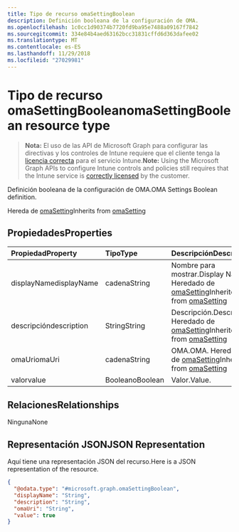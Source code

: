 ```yaml
---
title: Tipo de recurso omaSettingBoolean
description: Definición booleana de la configuración de OMA.
ms.openlocfilehash: 1c0cc1d90374b7720fd9ba95e7488a09167f7842
ms.sourcegitcommit: 334e84b4aed63162bcc31831cffd6d363dafee02
ms.translationtype: MT
ms.contentlocale: es-ES
ms.lasthandoff: 11/29/2018
ms.locfileid: "27029981"
---
```

# <a name="omasettingboolean-resource-type"></a><span data-ttu-id="9b028-103">Tipo de recurso omaSettingBoolean</span><span class="sxs-lookup"><span data-stu-id="9b028-103">omaSettingBoolean resource type</span></span>

> <span data-ttu-id="9b028-104">**Nota:** El uso de las API de Microsoft Graph para configurar las directivas y los controles de Intune requiere que el cliente tenga la [licencia correcta](https://go.microsoft.com/fwlink/?linkid=839381) para el servicio Intune.</span><span class="sxs-lookup"><span data-stu-id="9b028-104">**Note:** Using the Microsoft Graph APIs to configure Intune controls and policies still requires that the Intune service is [correctly licensed](https://go.microsoft.com/fwlink/?linkid=839381) by the customer.</span></span>

<span data-ttu-id="9b028-105">Definición booleana de la configuración de OMA.</span><span class="sxs-lookup"><span data-stu-id="9b028-105">OMA Settings Boolean definition.</span></span>

<span data-ttu-id="9b028-106">Hereda de [omaSetting](../resources/intune-deviceconfig-omasetting.md)</span><span class="sxs-lookup"><span data-stu-id="9b028-106">Inherits from [omaSetting](../resources/intune-deviceconfig-omasetting.md)</span></span>

## <a name="properties"></a><span data-ttu-id="9b028-107">Propiedades</span><span class="sxs-lookup"><span data-stu-id="9b028-107">Properties</span></span>
|<span data-ttu-id="9b028-108">Propiedad</span><span class="sxs-lookup"><span data-stu-id="9b028-108">Property</span></span>|<span data-ttu-id="9b028-109">Tipo</span><span class="sxs-lookup"><span data-stu-id="9b028-109">Type</span></span>|<span data-ttu-id="9b028-110">Descripción</span><span class="sxs-lookup"><span data-stu-id="9b028-110">Description</span></span>|
|:---|:---|:---|
|<span data-ttu-id="9b028-111">displayName</span><span class="sxs-lookup"><span data-stu-id="9b028-111">displayName</span></span>|<span data-ttu-id="9b028-112">cadena</span><span class="sxs-lookup"><span data-stu-id="9b028-112">String</span></span>|<span data-ttu-id="9b028-113">Nombre para mostrar.</span><span class="sxs-lookup"><span data-stu-id="9b028-113">Display Name.</span></span> <span data-ttu-id="9b028-114">Heredado de [omaSetting](../resources/intune-deviceconfig-omasetting.md)</span><span class="sxs-lookup"><span data-stu-id="9b028-114">Inherited from [omaSetting](../resources/intune-deviceconfig-omasetting.md)</span></span>|
|<span data-ttu-id="9b028-115">descripción</span><span class="sxs-lookup"><span data-stu-id="9b028-115">description</span></span>|<span data-ttu-id="9b028-116">String</span><span class="sxs-lookup"><span data-stu-id="9b028-116">String</span></span>|<span data-ttu-id="9b028-117">Descripción.</span><span class="sxs-lookup"><span data-stu-id="9b028-117">Description.</span></span> <span data-ttu-id="9b028-118">Heredado de [omaSetting](../resources/intune-deviceconfig-omasetting.md)</span><span class="sxs-lookup"><span data-stu-id="9b028-118">Inherited from [omaSetting](../resources/intune-deviceconfig-omasetting.md)</span></span>|
|<span data-ttu-id="9b028-119">omaUri</span><span class="sxs-lookup"><span data-stu-id="9b028-119">omaUri</span></span>|<span data-ttu-id="9b028-120">cadena</span><span class="sxs-lookup"><span data-stu-id="9b028-120">String</span></span>|<span data-ttu-id="9b028-121">OMA.</span><span class="sxs-lookup"><span data-stu-id="9b028-121">OMA.</span></span> <span data-ttu-id="9b028-122">Heredado de [omaSetting](../resources/intune-deviceconfig-omasetting.md)</span><span class="sxs-lookup"><span data-stu-id="9b028-122">Inherited from [omaSetting](../resources/intune-deviceconfig-omasetting.md)</span></span>|
|<span data-ttu-id="9b028-123">valor</span><span class="sxs-lookup"><span data-stu-id="9b028-123">value</span></span>|<span data-ttu-id="9b028-124">Booleano</span><span class="sxs-lookup"><span data-stu-id="9b028-124">Boolean</span></span>|<span data-ttu-id="9b028-125">Valor.</span><span class="sxs-lookup"><span data-stu-id="9b028-125">Value.</span></span>|

## <a name="relationships"></a><span data-ttu-id="9b028-126">Relaciones</span><span class="sxs-lookup"><span data-stu-id="9b028-126">Relationships</span></span>
<span data-ttu-id="9b028-127">Ninguna</span><span class="sxs-lookup"><span data-stu-id="9b028-127">None</span></span>
## <a name="json-representation"></a><span data-ttu-id="9b028-128">Representación JSON</span><span class="sxs-lookup"><span data-stu-id="9b028-128">JSON Representation</span></span>
<span data-ttu-id="9b028-129">Aquí tiene una representación JSON del recurso.</span><span class="sxs-lookup"><span data-stu-id="9b028-129">Here is a JSON representation of the resource.</span></span>
<!-- {
  "blockType": "resource",
  "@odata.type": "microsoft.graph.omaSettingBoolean"
}
-->
``` json
{
  "@odata.type": "#microsoft.graph.omaSettingBoolean",
  "displayName": "String",
  "description": "String",
  "omaUri": "String",
  "value": true
}
```



